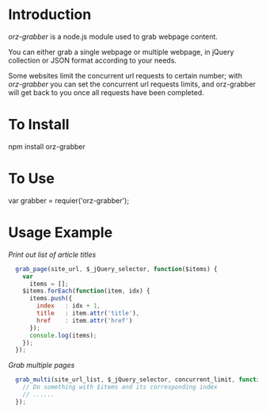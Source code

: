 # Introduction
*orz-grabber* is a node.js module used to grab webpage content. 

You can either grab a single webpage or multiple webpage, in jQuery collection or JSON format according to your needs.

Some websites limit the concurrent url requests to certain number; with *orz-grabber* you can set the concurrent url requests limits, and orz-grabber will get back to you once all requests have been completed. 

# To Install
npm install orz-grabber

# To Use
var grabber = requier('orz-grabber');

# Usage Example
*Print out list of article titles*

```javascript
  grab_page(site_url, $_jQuery_selector, function($items) {
    var
      items = [];
    $items.forEach(function(item, idx) {
      items.push({
        index   : idx + 1,
        title   : item.attr('title'),
        href    : item.attr('href')
      });
      console.log(items);
    });
  });
```

*Grab multiple pages*  

```javascript
  grab_multi(site_url_list, $_jQuery_selector, concurrent_limit, function($items, idx) {
	// Do something with $items and its corresponding index
	// ......
  });
```